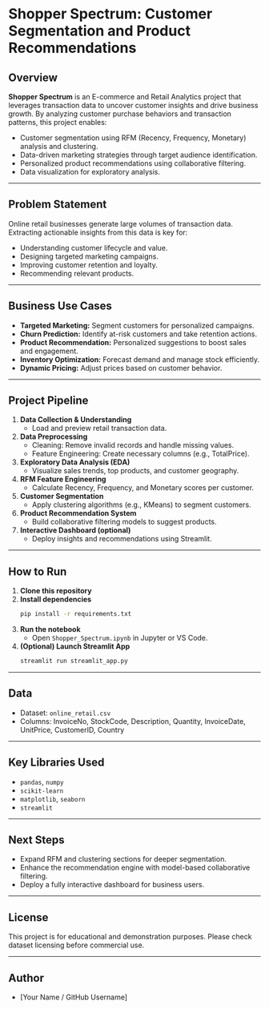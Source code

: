 # Shopper Spectrum: Customer Segmentation and Product Recommendations

## Overview

**Shopper Spectrum** is an E-commerce and Retail Analytics project that leverages transaction data to uncover customer insights and drive business growth. By analyzing customer purchase behaviors and transaction patterns, this project enables:

- Customer segmentation using RFM (Recency, Frequency, Monetary) analysis and clustering.
- Data-driven marketing strategies through target audience identification.
- Personalized product recommendations using collaborative filtering.
- Data visualization for exploratory analysis.

---

## Problem Statement

Online retail businesses generate large volumes of transaction data. Extracting actionable insights from this data is key for:

- Understanding customer lifecycle and value.
- Designing targeted marketing campaigns.
- Improving customer retention and loyalty.
- Recommending relevant products.

---

## Business Use Cases

- **Targeted Marketing:** Segment customers for personalized campaigns.
- **Churn Prediction:** Identify at-risk customers and take retention actions.
- **Product Recommendation:** Personalized suggestions to boost sales and engagement.
- **Inventory Optimization:** Forecast demand and manage stock efficiently.
- **Dynamic Pricing:** Adjust prices based on customer behavior.

---

## Project Pipeline

1. **Data Collection & Understanding**
   - Load and preview retail transaction data.
2. **Data Preprocessing**
   - Cleaning: Remove invalid records and handle missing values.
   - Feature Engineering: Create necessary columns (e.g., TotalPrice).
3. **Exploratory Data Analysis (EDA)**
   - Visualize sales trends, top products, and customer geography.
4. **RFM Feature Engineering**
   - Calculate Recency, Frequency, and Monetary scores per customer.
5. **Customer Segmentation**
   - Apply clustering algorithms (e.g., KMeans) to segment customers.
6. **Product Recommendation System**
   - Build collaborative filtering models to suggest products.
7. **Interactive Dashboard (optional)**
   - Deploy insights and recommendations using Streamlit.

---

## How to Run

1. **Clone this repository**
2. **Install dependencies**
   ```bash
   pip install -r requirements.txt
   ```
3. **Run the notebook**
   - Open `Shopper_Spectrum.ipynb` in Jupyter or VS Code.
4. **(Optional) Launch Streamlit App**
   ```bash
   streamlit run streamlit_app.py
   ```

---

## Data

- Dataset: `online_retail.csv`
- Columns: InvoiceNo, StockCode, Description, Quantity, InvoiceDate, UnitPrice, CustomerID, Country

---

## Key Libraries Used

- `pandas`, `numpy`
- `scikit-learn`
- `matplotlib`, `seaborn`
- `streamlit`

---

## Next Steps

- Expand RFM and clustering sections for deeper segmentation.
- Enhance the recommendation engine with model-based collaborative filtering.
- Deploy a fully interactive dashboard for business users.

---

## License

This project is for educational and demonstration purposes. Please check dataset licensing before commercial use.


---

## Author

- [Your Name / GitHub Username]
